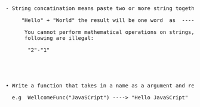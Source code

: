 <pre>

- String concatination means paste two or more string together

     "Hello" + "World" the result will be one word  as  ---->   "Hello World"

      You cannot perform mathematical operations on strings, even if the strings look like numbers, so the
      following are illegal:
    
       "2"-"1"
   




• Write a function that takes in a name as a argument and return the Hello {name}.

  e.g  WellcomeFunc("JavaSCript") ----> "Hello JavaSCript"



</pre>
